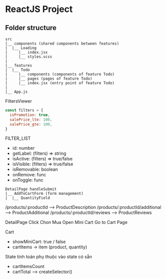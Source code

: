 # ReactJS Project 


## Folder structure

```
src
|__ components (shared components between features)
|  |__ Loading
|     |__ index.jsx
|     |__ styles.scss
|
|__ features
|  |__ Todo
|     |__ components (components of feature Todo)
|     |__ pages (pages of feature Todo)
|     |__ index.jsx (entry point of feature Todo)
|
|__ App.js        
```

FiltersViewer 

```js
const filters = {
  isPromotion: true,
  salePrice_lte: 100,
  salePrice_gte: 100,
}
```

FILTER_LIST
- id: number
- getLabel: (filters) => string
- isActive: (filters) => true/false
- isVisible: (filters) => true/false
- isRemovable: boolean
- onRemove: func
- onToggle: func


```
DetailPage handleSubmit
|__ AddToCartForm (form management)
|  |__ QuantityField
``` 


/products/:productId --> ProductDescription
/products/:productId/additional --> ProductAdditional
/products/:productId/reviews --> ProductReviews



DetailPage
Click Chon Mua
Open Mini Cart
Go to Cart Page

Cart
- showMiniCart: true / false
- cartItems -> item (product, quantity)

State tính toán phụ thuộc vào state có sẵn
- cartItemsCount
- cartTotal
--> createSelector()
